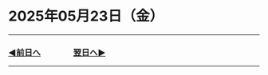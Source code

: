 # 2025年05月23日（金）

---

### [◀️前日へ](https://github.com/yuasys/chatty-journal/blob/main/2025/05/2025-05-22.md)&emsp;&emsp;&emsp;&emsp;[翌日へ▶️](https://github.com/yuasys/chatty-journal/blob/main/2025/05/2025-05-24.md)

---

